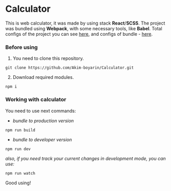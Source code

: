 # Calculator

This is web calculator, it was made by using stack **React**/**SCSS**. The project was bundled using **Webpack**, with some necessary tools, like **Babel**. Total configs of the project you can see [here](https://github.com/Akim-boyarin/Calculator/blob/master/package.json), and configs of bundle - [here](https://github.com/Akim-boyarin/Calculator/blob/master/webpack.config.js).

### Before using
1. You need to clone this repository.
```
git clone https://github.com/Akim-boyarin/Calculator.git
```
2. Download required modules.
```
npm i
```
### Working with calculator
You need to use next commands:

- *bundle to production version*
```
npm run build
```
- *bundle to developer version*
```
npm run dev
```

*also, if you need track your current changes in development mode, you can use:*
```
npm run watch
```

Good using!
